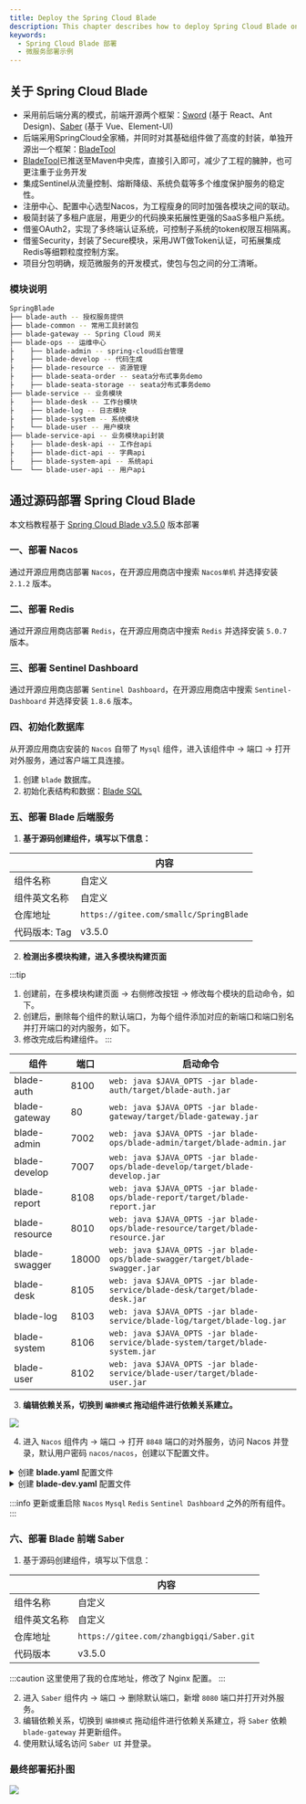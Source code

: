 ```yaml
---
title: Deploy the Spring Cloud Blade
description: This chapter describes how to deploy Spring Cloud Blade on Rainbond
keywords:
  - Spring Cloud Blade 部署
  - 微服务部署示例
---
```


## 关于 Spring Cloud Blade

- 采用前后端分离的模式，前端开源两个框架：[Sword](https://gitee.com/smallc/Sword) (基于 React、Ant Design)、[Saber](https://gitee.com/smallc/Saber) (基于 Vue、Element-UI)
- 后端采用SpringCloud全家桶，并同时对其基础组件做了高度的封装，单独开源出一个框架：[BladeTool](https://gitee.com/smallc/blade-tool)
- [BladeTool](https://gitee.com/link?target=https%3A%2F%2Fgithub.com%2Fchillzhuang%2Fblade-tool)已推送至Maven中央库，直接引入即可，减少了工程的臃肿，也可更注重于业务开发
- 集成Sentinel从流量控制、熔断降级、系统负载等多个维度保护服务的稳定性。
- 注册中心、配置中心选型Nacos，为工程瘦身的同时加强各模块之间的联动。
- 极简封装了多租户底层，用更少的代码换来拓展性更强的SaaS多租户系统。
- 借鉴OAuth2，实现了多终端认证系统，可控制子系统的token权限互相隔离。
- 借鉴Security，封装了Secure模块，采用JWT做Token认证，可拓展集成Redis等细颗粒度控制方案。
- 项目分包明确，规范微服务的开发模式，使包与包之间的分工清晰。

### 模块说明

```bash
SpringBlade
├── blade-auth -- 授权服务提供
├── blade-common -- 常用工具封装包
├── blade-gateway -- Spring Cloud 网关
├── blade-ops -- 运维中心
├    ├── blade-admin -- spring-cloud后台管理
├    ├── blade-develop -- 代码生成
├    ├── blade-resource -- 资源管理
├    ├── blade-seata-order -- seata分布式事务demo
├    ├── blade-seata-storage -- seata分布式事务demo
├── blade-service -- 业务模块
├    ├── blade-desk -- 工作台模块 
├    ├── blade-log -- 日志模块 
├    ├── blade-system -- 系统模块 
├    └── blade-user -- 用户模块 
├── blade-service-api -- 业务模块api封装
├    ├── blade-desk-api -- 工作台api 
├    ├── blade-dict-api -- 字典api 
├    ├── blade-system-api -- 系统api 
└──  └── blade-user-api -- 用户api 
```

## 通过源码部署 Spring Cloud Blade

本文档教程基于 [Spring Cloud Blade v3.5.0](https://gitee.com/smallc/SpringBlade/tree/v3.5.0/) 版本部署

### 一、部署 Nacos

通过开源应用商店部署 `Nacos`，在开源应用商店中搜索 `Nacos单机` 并选择安装 `2.1.2` 版本。

### 二、部署 Redis

通过开源应用商店部署 `Redis`，在开源应用商店中搜索 `Redis` 并选择安装 `5.0.7` 版本。

### 三、部署 Sentinel Dashboard

通过开源应用商店部署 `Sentinel Dashboard`，在开源应用商店中搜索 `Sentinel-Dashboard` 并选择安装 `1.8.6` 版本。

### 四、初始化数据库

从开源应用商店安装的 `Nacos` 自带了 `Mysql` 组件，进入该组件中 -> 端口 -> 打开对外服务，通过客户端工具连接。

1. 创建 `blade` 数据库。
2. 初始化表结构和数据：[Blade SQL](https://gitee.com/smallc/SpringBlade/blob/v3.5.0/doc/sql/blade/blade-saber-mysql.sql)

### 五、部署 Blade 后端服务

1. **基于源码创建组件，填写以下信息：**

|                           | 内容                                     |
| ------------------------- | -------------------------------------- |
| 组件名称                      | 自定义                                    |
| 组件英文名称                    | 自定义                                    |
| 仓库地址                      | `https://gitee.com/smallc/SpringBlade` |
| 代码版本: Tag | v3.5.0 |

2. **检测出多模块构建，进入多模块构建页面**

:::tip

1. 创建前，在多模块构建页面 -> 右侧修改按钮 -> 修改每个模块的启动命令，如下。
2. 创建后，删除每个组件的默认端口，为每个组件添加对应的新端口和端口别名并打开端口的对内服务，如下。
3. 修改完成后构建组件。
   :::

| 组件             | 端口    | 启动命令                                                                           |
| -------------- | ----- | ------------------------------------------------------------------------------ |
| blade-auth     | 8100  | `web: java $JAVA_OPTS -jar blade-auth/target/blade-auth.jar`                   |
| blade-gateway  | 80    | `web: java $JAVA_OPTS -jar blade-gateway/target/blade-gateway.jar`             |
| blade-admin    | 7002  | `web: java $JAVA_OPTS -jar blade-ops/blade-admin/target/blade-admin.jar`       |
| blade-develop  | 7007  | `web: java $JAVA_OPTS -jar blade-ops/blade-develop/target/blade-develop.jar`   |
| blade-report   | 8108  | `web: java $JAVA_OPTS -jar blade-ops/blade-report/target/blade-report.jar`     |
| blade-resource | 8010  | `web: java $JAVA_OPTS -jar blade-ops/blade-resource/target/blade-resource.jar` |
| blade-swagger  | 18000 | `web: java $JAVA_OPTS -jar blade-ops/blade-swagger/target/blade-swagger.jar`   |
| blade-desk     | 8105  | `web: java $JAVA_OPTS -jar blade-service/blade-desk/target/blade-desk.jar`     |
| blade-log      | 8103  | `web: java $JAVA_OPTS -jar blade-service/blade-log/target/blade-log.jar`       |
| blade-system   | 8106  | `web: java $JAVA_OPTS -jar blade-service/blade-system/target/blade-system.jar` |
| blade-user     | 8102  | `web: java $JAVA_OPTS -jar blade-service/blade-user/target/blade-user.jar`     |

3. **编辑依赖关系，切换到 `编排模式` 拖动组件进行依赖关系建立。**

![](https://static.goodrain.com/docs/5.10/micro-service/example/blade/blade-depend.png)

4. 进入 `Nacos` 组件内 -> 端口 -> 打开 `8848` 端口的对外服务，访问 Nacos 并登录，默认用户密码 `nacos/nacos`，创建以下配置文件。

<details>
  <summary>
    创建 <b>blade.yaml</b> 配置文件
  </summary>
  <div>

```yaml title="blade.yaml"
#服务器配置
server:
  undertow:
    # 以下的配置会影响buffer,这些buffer会用于服务器连接的IO操作,有点类似netty的池化内存管理
    buffer-size: 1024
    # 是否分配的直接内存
    direct-buffers: true
    # 线程配置
    threads:
      # 设置IO线程数, 它主要执行非阻塞的任务,它们会负责多个连接, 默认设置每个CPU核心一个线程
      io: 16
      # 阻塞任务线程池, 当执行类似servlet请求阻塞操作, undertow会从这个线程池中取得线程,它的值设置取决于系统的负载
      worker: 400

#spring配置
spring:
  cloud:
    sentinel:
      eager: true
  devtools:
    restart:
      log-condition-evaluation-delta: false
    livereload:
      port: 23333

#feign配置
feign:
  sentinel:
    enabled: true
  okhttp:
    enabled: true
  httpclient:
    enabled: false

#对外暴露端口
management:
  endpoints:
    web:
      exposure:
        include: "*"
  endpoint:
    health:
      show-details: always

#knife4j配置
knife4j:
  #启用
  enable: true
  #基础认证
  basic:
    enable: false
    username: blade
    password: blade
  #增强配置
  setting:
    enableSwaggerModels: true
    enableDocumentManage: true
    enableHost: false
    enableHostText: http://localhost
    enableRequestCache: true
    enableFilterMultipartApis: false
    enableFilterMultipartApiMethodType: POST
    language: zh-CN
    enableFooter: false
    enableFooterCustom: true
    footerCustomContent: Copyright © 2022 SpringBlade All Rights Reserved

#swagger配置信息
swagger:
  title: SpringBlade 接口文档系统
  description: SpringBlade 接口文档系统
  version: 3.5.0
  license: Powered By SpringBlade
  licenseUrl: https://bladex.vip
  terms-of-service-url: https://bladex.vip
  contact:
    name: smallchill
    email: smallchill@163.com
    url: https://gitee.com/smallc

#blade配置
blade:
  token:
    sign-key: 请配置32位签名提高安全性
  xss:
    enabled: true
    skip-url:
      - /weixin
  secure:
    skip-url:
      - /test/**
    client:
      - client-id: sword
        path-patterns:
          - /sword/**
      - client-id: saber
        path-patterns:
          - /saber/**
  tenant:
    column: tenant_id
    tables:
      - blade_notice
```

  </div>
</details>

<details>
  <summary>
    创建 <b>blade-dev.yaml</b> 配置文件
  </summary>
  <div>

```yaml title="blade-dev.yaml"
#spring配置
spring:
  redis:
    ##redis 单机环境配置
    host: 127.0.0.1
    port: 6379
    password:
    database: 0
    ssl: false

#项目模块集中配置
blade:
  #通用开发生产环境数据库地址(特殊情况可在对应的子工程里配置覆盖)
  datasource:
    dev:
      url: jdbc:mysql://127.0.0.1:3306/blade?useSSL=false&useUnicode=true&characterEncoding=utf-8&zeroDateTimeBehavior=convertToNull&transformedBitIsBoolean=true&tinyInt1isBit=false&allowMultiQueries=true&serverTimezone=GMT%2B8
      username: root
      password: root
```

</div>
</details>

:::info
更新或重启除 `Nacos` `Mysql` `Redis` `Sentinel Dashboard` 之外的所有组件。
:::

### 六、部署 Blade 前端 Saber

1. 基于源码创建组件，填写以下信息：

|        | 内容                                       |
| ------ | ---------------------------------------- |
| 组件名称   | 自定义                                      |
| 组件英文名称 | 自定义                                      |
| 仓库地址   | `https://gitee.com/zhangbigqi/Saber.git` |
| 代码版本   | v3.5.0   |

:::caution
这里使用了我的仓库地址，修改了 Nginx 配置。
:::

2. 进入 `Saber` 组件内 -> 端口 -> 删除默认端口，新增 `8080` 端口并打开对外服务。
3. 编辑依赖关系，切换到 `编排模式` 拖动组件进行依赖关系建立，将 `Saber` 依赖 `blade-gateway` 并更新组件。
4. 使用默认域名访问 `Saber UI` 并登录。

### 最终部署拓扑图

![](https://static.goodrain.com/docs/5.10/micro-service/example/blade/blade-topology.png)
